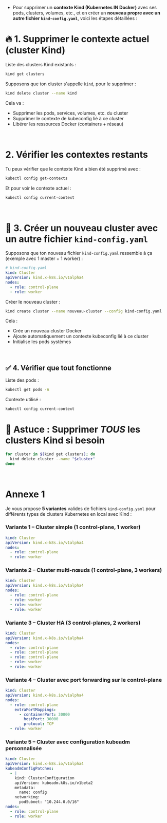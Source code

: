 
- Pour supprimer un **contexte Kind (Kubernetes IN Docker)** avec ses pods, clusters, volumes, etc., et en créer un **nouveau propre avec un autre fichier `kind-config.yaml`**, voici les étapes détaillées :

# 🔥 1. Supprimer le contexte actuel (cluster Kind)

Liste des clusters Kind existants :

```bash
kind get clusters
```

Supposons que ton cluster s'appelle `kind`, pour le supprimer :

```bash
kind delete cluster --name kind
```

Cela va :

* Supprimer les pods, services, volumes, etc. du cluster
* Supprimer le contexte de kubeconfig lié à ce cluster
* Libérer les ressources Docker (containers + réseau)


<br/>

# 2. Vérifier les contextes restants

Tu peux vérifier que le contexte Kind a bien été supprimé avec :

```bash
kubectl config get-contexts
```

Et pour voir le contexte actuel :

```bash
kubectl config current-context
```

<br/>

# 🚀 3. Créer un nouveau cluster avec un autre fichier `kind-config.yaml`

Supposons que ton nouveau fichier `kind-config.yaml` ressemble à ça (exemple avec 1 master + 1 worker) :

```yaml
# kind-config.yaml
kind: Cluster
apiVersion: kind.x-k8s.io/v1alpha4
nodes:
  - role: control-plane
  - role: worker
```

Créer le nouveau cluster :

```bash
kind create cluster --name nouveau-cluster --config kind-config.yaml
```

Cela :

* Crée un nouveau cluster Docker
* Ajoute automatiquement un contexte kubeconfig lié à ce cluster
* Initialise les pods systèmes

<br/>

## ✅ 4. Vérifier que tout fonctionne

Liste des pods :

```bash
kubectl get pods -A
```

Contexte utilisé :

```bash
kubectl config current-context
```

# 📌 Astuce : Supprimer *TOUS* les clusters Kind si besoin

```bash
for cluster in $(kind get clusters); do
  kind delete cluster --name "$cluster"
done
```


<br/>

# Annexe 1



Je vous propose **5 variantes** valides de fichiers `kind-config.yaml` pour différents types de clusters Kubernetes en local avec Kind :


### Variante 1 – Cluster simple (1 control-plane, 1 worker)

```yaml
kind: Cluster
apiVersion: kind.x-k8s.io/v1alpha4
nodes:
  - role: control-plane
  - role: worker
```



### Variante 2 – Cluster multi-nœuds (1 control-plane, 3 workers)

```yaml
kind: Cluster
apiVersion: kind.x-k8s.io/v1alpha4
nodes:
  - role: control-plane
  - role: worker
  - role: worker
  - role: worker
```



### Variante 3 – Cluster HA (3 control-planes, 2 workers)

```yaml
kind: Cluster
apiVersion: kind.x-k8s.io/v1alpha4
nodes:
  - role: control-plane
  - role: control-plane
  - role: control-plane
  - role: worker
  - role: worker
```



### Variante 4 – Cluster avec port forwarding sur le control-plane

```yaml
kind: Cluster
apiVersion: kind.x-k8s.io/v1alpha4
nodes:
  - role: control-plane
    extraPortMappings:
      - containerPort: 30000
        hostPort: 30000
        protocol: TCP
  - role: worker
```



### Variante 5 – Cluster avec configuration kubeadm personnalisée

```yaml
kind: Cluster
apiVersion: kind.x-k8s.io/v1alpha4
kubeadmConfigPatches:
  - |
    kind: ClusterConfiguration
    apiVersion: kubeadm.k8s.io/v1beta2
    metadata:
      name: config
    networking:
      podSubnet: "10.244.0.0/16"
nodes:
  - role: control-plane
  - role: worker
```



